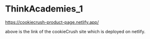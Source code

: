 # ThinkAcademies_1

https://cookiecrush-product-page.netlify.app/

above is the link of the cookieCrush site which is deployed on netlify.

